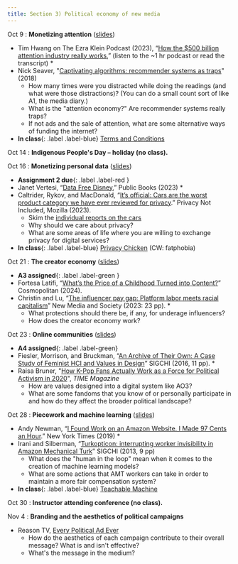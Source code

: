 ```yaml
---
title: Section 3) Political economy of new media
---
```

Oct 9 
: **Monetizing attention** ([slides](https://docs.google.com/presentation/d/178mxFOya5bTs39nIShzTclg33JYlZ0EykfMCeAGKtZ4/edit#slide=id.g2bb5e3e4ad8_0_0))
- Tim Hwang on The Ezra Klein Podcast (2023), “[How the $500 billion attention industry really works](https://www.nytimes.com/2023/02/14/opinion/ezra-klein-podcast-tim-hwang.html),” (listen to the ~1 hr podcast or read the transcript) *
- Nick Seaver, "[Captivating algorithms: recommender systems as traps](https://journals.sagepub.com/doi/epdf/10.1177/1359183518820366)" (2018)
	- How many times were you distracted while doing the readings (and what were those distractions)? (You can do a small count sort of like A1, the media diary.) 
  	- What is the "attention economy?" Are recommender systems really traps?
	- If not ads and the sale of attention, what are some alternative ways of funding the internet?
 - **In class**{: .label .label-blue} [Terms and Conditions](https://www.termsandconditions.game/) 

Oct 14 
: **Indigenous People's Day – holiday (no class).** 

Oct 16 
: **Monetizing personal data** ([slides](https://docs.google.com/presentation/d/1qgsnHWWmrGFyO124zxqrCydaC2rn_WVGqYJhNXy8vdM/edit#slide=id.g2bb5e3e4ad8_0_0))
- **Assignment 2 due**{: .label .label-red } 
- Janet Vertesi, “[Data Free Disney](https://www.publicbooks.org/data-free-disney/),” Public Books (2023) *
- Caltrider, Rykov, and MacDonald, “[It’s official: Cars are the worst product category we have ever reviewed for privacy](https://foundation.mozilla.org/en/privacynotincluded/articles/its-official-cars-are-the-worst-product-category-we-have-ever-reviewed-for-privacy/).” Privacy Not Included, Mozilla (2023). 
	- Skim the [individual reports on the cars](https://foundation.mozilla.org/en/privacynotincluded/categories/cars/)
	- Why should we care about privacy?
	- What are some areas of life where you are willing to exchange privacy for digital services? 
- **In class**{: .label .label-blue}  [Privacy Chicken](https://www.nytimes.com/interactive/2020/01/21/opinion/privacy-chicken-game.html) (CW: fatphobia)

Oct 21
: **The creator economy** ([slides](https://docs.google.com/presentation/d/1Zss_GZLcvHIhp6Ehc49Hr3YA3Bqmkh0V2Zvjm777yuk/edit#slide=id.g30cf10f8429_3_7))
- **A3 assigned**{: .label .label-green } 
- Fortesa Latifi, “[What’s the Price of a Childhood Turned into Content?](https://www.cosmopolitan.com/lifestyle/a60125272/sharenting-parenting-influencer-cost-children/)” Cosmopolitan (2024). 
- Christin and Lu, “[The influencer pay gap: Platform labor meets racial capitalism](https://www.angelechristin.com/wp-content/uploads/2023/05/The-Influencer-Pay-Gap_New-Media-Society.pdf)” New Media and Society (2023: 23 pp). *
	- What protections should there be, if any, for underage influencers? 
	- How does the creator economy work? 

Oct 23 
: **Online communities** ([slides](https://docs.google.com/presentation/d/19gLAa1-WXuimwFFK2FwLTD0_9Q5nT7u-W_lq-xyjgjE/edit#slide=id.g30dd3ab7d77_0_63))
- **A4 assigned**{: .label .label-green} 
- Fiesler, Morrison, and Bruckman, “[An Archive of Their Own: A Case Study of Feminist HCI and Values in Design](https://dl-acm-org.libproxy.mit.edu/doi/abs/10.1145/2858036.2858409)” SIGCHI (2016, 11 pp). *
- Raisa Bruner, "[How K-Pop Fans Actually Work as a Force for Political Activism in 2020](https://time.com/5866955/k-pop-political/)", *TIME Magazine* 
	- How are values designed into a digital system like AO3? 
	- What are some fandoms that you know of or personally participate in and how do they affect the broader political landscape? 

Oct 28 
: **Piecework and machine learning** ([slides](https://docs.google.com/presentation/d/1sX9Ir6RTsv9dsTA8BAQO07XHaATIWSYlwKZ0A5ARU_Y/edit#slide=id.g2c73cff60fb_0_14))
- Andy Newman, “[I Found Work on an Amazon Website. I Made 97 Cents an Hour](https://www.nytimes.com/interactive/2019/11/15/nyregion/amazon-mechanical-turk.html).” New York Times (2019) *
- Irani and Silberman, “[Turkopticon: interrupting worker invisibility in Amazon Mechanical Turk](https://dl.acm.org/doi/10.1145/2470654.2470742)” SIGCHI (2013, 9 pp) 
	- What does the "human in the loop" mean when it comes to the creation of machine learning models? 
	- What are some actions that AMT workers can take in order to maintain a more fair compensation system?
 - **In class**{: .label .label-blue} [Teachable Machine](https://teachablemachine.withgoogle.com/v1/)

Oct 30 
: **Instructor attending conference (no class).** 

Nov 4 
: **Branding and the aesthetics of political campaigns** 
- Reason TV, [Every Political Ad Ever](https://www.youtube.com/watch?v=KmmFQeaY3YM) 
	- How do the aesthetics of each campaign contribute to their overall message? What is and isn't effective? 
	- What's the message in the medium? 
